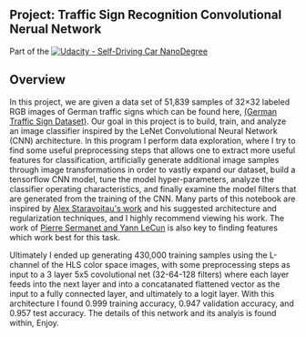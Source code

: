 ## Project: Traffic Sign Recognition Convolutional Nerual Network
Part of the [![Udacity - Self-Driving Car NanoDegree](https://s3.amazonaws.com/udacity-sdc/github/shield-carnd.svg)](http://www.udacity.com/drive)

Overview
---
In this project, we are given a data set of  51,839  samples of  32×32  labeled RGB images of German traffic signs which can be found here, [(German Traffic Sign Dataset)](http://benchmark.ini.rub.de/?section=gtsrb&subsection=dataset). Our goal in this project is to build, train, and analyze an image classifier inspired by the LeNet Convolutional Neural Network (CNN) architecture. ln this program I perform data exploration, where I try to find some useful preprocessing steps that allows one to extract more useful features for classification, artificially generate additional image samples through image transformations in order to vastly expand our dataset, build a tensorflow CNN model, tune the model hyper-parameters, analyze the classifier operating characteristics, and finally examine the model filters that are generated from the training of the CNN. Many parts of this notebook are inspired by [Alex Staravoitau's work](https://navoshta.com/traffic-signs-classification/) and his suggested architecture and regularization techniques, and I highly recommend viewing his work. The work of [Pierre Sermanet and Yann LeCun](http://yann.lecun.com/exdb/publis/pdf/sermanet-ijcnn-11.pdf) is also key to finding features which work best for this task.  

Ultimately I ended up generating 430,000 training samples using the L-channel of the HLS color space images, with some preprocessing steps as input to a 3 layer 5x5 covolutional net (32-64-128 filters) where each layer feeds into the next layer and into a concatanated flattened vector as the input to a fully connected layer, and ultimately to a logit layer.  With this architecture I found 0.999 training accuracy, 0.947 validation accuracy, and 0.957 test accuracy.  The details of this network and its analyis is found within, Enjoy.

